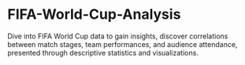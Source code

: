 # FIFA-World-Cup-Analysis
Dive into FIFA World Cup data to gain insights, discover correlations between match stages, team performances, and audience attendance, presented through descriptive statistics and visualizations.
